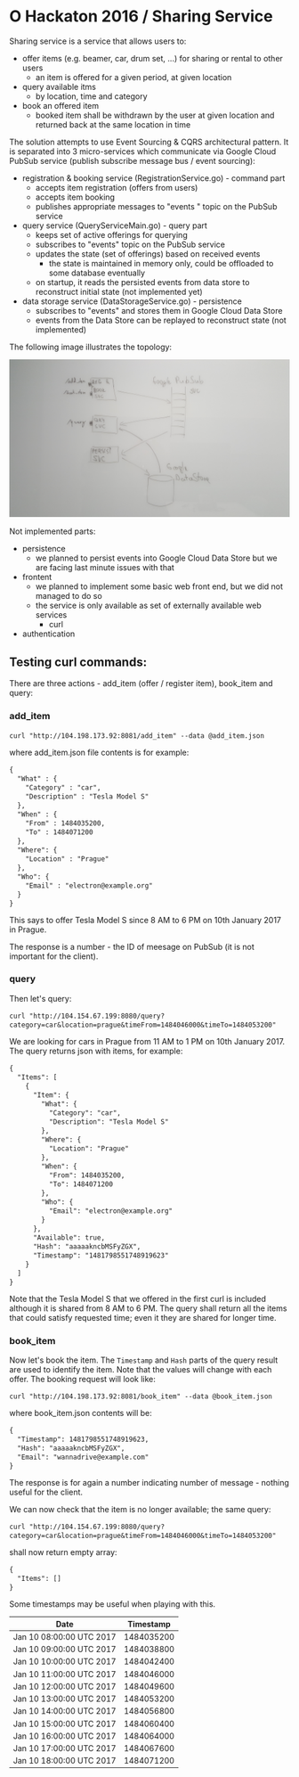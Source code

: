 O Hackaton 2016 / Sharing Service
===============================

Sharing service is a service that allows users to:

- offer items (e.g. beamer, car, drum set, ...) for sharing or rental to other
  users
    - an item is offered for a given period, at given location
- query available itms
    - by location, time and category  
- book an offered item
    - booked item shall be withdrawn by the user at given location and returned
      back at the same location in time

The solution attempts to use Event Sourcing & CQRS architectural pattern.
It is separated into 3 micro-services which communicate via Google
Cloud PubSub service (publish subscribe message bus / event sourcing):

- registration & booking service (RegistrationService.go) - command part
    - accepts item registration (offers from users)
    - accepts item booking
    - publishes appropriate messages to "events " topic on the PubSub service
- query service (QueryServiceMain.go) - query part
    - keeps set of active offerings for querying
    - subscribes to "events" topic on the PubSub service
    - updates the state (set of offerings) based on received events
        - the state is maintained in memory only, could be offloaded to some database eventually
    - on startup, it reads the persisted events from data store to reconstruct
      initial state (not implemented yet)
- data storage service (DataStorageService.go) - persistence
    - subscribes to "events" and stores them in Google Cloud Data Store
    - events from the Data Store can be replayed to reconstruct state (not implemented)

The following image illustrates the topology:

![topology](doc/topology.jpg "Topology")

Not implemented parts:
- persistence
   - we planned to persist events into Google Cloud Data Store but we are facing
     last minute issues with that
- frontent
   - we planned to implement some basic web front end, but we did not managed to
     do so
   - the service is only available as set of externally available web services
       - curl
- authentication

Testing curl commands:
-------------------------

There are three actions - add_item (offer / register item), book_item and query:

### add_item

    curl "http://104.198.173.92:8081/add_item" --data @add_item.json

where add_item.json file contents is for example:

    {
      "What" : {
        "Category" : "car",
        "Description" : "Tesla Model S"
      },
      "When" : {
        "From" : 1484035200,
        "To" : 1484071200
      },
      "Where": {
        "Location" : "Prague"
      },
      "Who": {
        "Email" : "electron@example.org"
      }
    }

This says to offer Tesla Model S since 8 AM to 6 PM
on 10th January 2017 in Prague.

The response is a number - the ID of meesage on PubSub (it is not important for the client).

### query

Then let's query:

    curl "http://104.154.67.199:8080/query?category=car&location=prague&timeFrom=1484046000&timeTo=1484053200"

We are looking for cars in Prague from 11 AM to 1 PM on 10th January 2017. The query returns json with items,
for example:

    {
      "Items": [
        {
          "Item": {
            "What": {
              "Category": "car",
              "Description": "Tesla Model S"
            },
            "Where": {
              "Location": "Prague"
            },
            "When": {
              "From": 1484035200,
              "To": 1484071200
            },
            "Who": {
              "Email": "electron@example.org"
            }
          },
          "Available": true,
          "Hash": "aaaaakncbMSFyZGX",
          "Timestamp": "1481798551748919623"
        }
      ]
    }

Note that the Tesla Model S that we offered in the first curl is included although
it is shared from 8 AM to 6 PM. The query shall return all the items that could satisfy
requested time; even it they are shared for longer time.

### book_item

Now let's book the item. The `Timestamp` and `Hash` parts of the query result
are used to identify the item. Note that the values will change with each offer.
The booking request will look like:

    curl "http://104.198.173.92:8081/book_item" --data @book_item.json

where book_item.json contents will be:

    {
      "Timestamp": 1481798551748919623,
      "Hash": "aaaaakncbMSFyZGX",
      "Email": "wannadrive@example.com"
    }

The response is for again a number indicating number of message - nothing useful for the client.

We can now check that the item is no longer available; the same query:

    curl "http://104.154.67.199:8080/query?category=car&location=prague&timeFrom=1484046000&timeTo=1484053200"

shall now return empty array:

    {
      "Items": []
    }

Some timestamps may be useful when playing with this.

| Date                     | Timestamp  |
|--------------------------|------------|
| Jan 10 08:00:00 UTC 2017 | 1484035200 |
| Jan 10 09:00:00 UTC 2017 | 1484038800 |
| Jan 10 10:00:00 UTC 2017 | 1484042400 |
| Jan 10 11:00:00 UTC 2017 | 1484046000 |
| Jan 10 12:00:00 UTC 2017 | 1484049600 |
| Jan 10 13:00:00 UTC 2017 | 1484053200 |
| Jan 10 14:00:00 UTC 2017 | 1484056800 |
| Jan 10 15:00:00 UTC 2017 | 1484060400 |
| Jan 10 16:00:00 UTC 2017 | 1484064000 |
| Jan 10 17:00:00 UTC 2017 | 1484067600 |
| Jan 10 18:00:00 UTC 2017 | 1484071200 |








      

